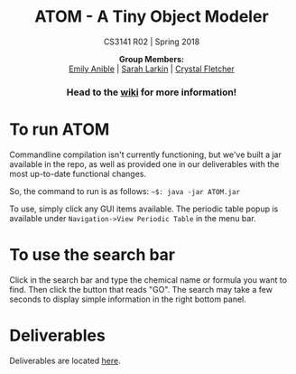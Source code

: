 <h1 align="center">ATOM - A Tiny Object Modeler</h1>
<p align="center">CS3141 R02 | Spring 2018</p>

<p align="center">
  <b>Group Members:</b><br>
  <a href="https://github.com/mathsochist">Emily Anible</a> |
  <a href="https://github.com/salty45">Sarah Larkin</a> |
  <a href="https://github.com/CrystalSpore">Crystal Fletcher</a>
</p>

<h3 align="center">Head to the <a href="https://github.com/TSP-molecule/ATOM/wiki">wiki</a> for more information!</h3>

# To run ATOM
Commandline compilation isn't currently functioning, but we've built a jar available in the repo, as well as provided one in our deliverables with the most up-to-date functional changes. 

So, the command to run is as follows:
`~$: java -jar ATOM.jar`

To use, simply click any GUI items available. The periodic table popup is available under `Navigation->View Periodic Table` in the menu bar.

# To use the search bar
   Click in the search bar and type the chemical name or formula you want to find.  Then click the button that reads "GO".  The search 
   may take a few seconds to display simple information in the right bottom panel.
   
# Deliverables
Deliverables are located [here](https://github.com/TSP-Molecule/ATOM/wiki/Releases).
